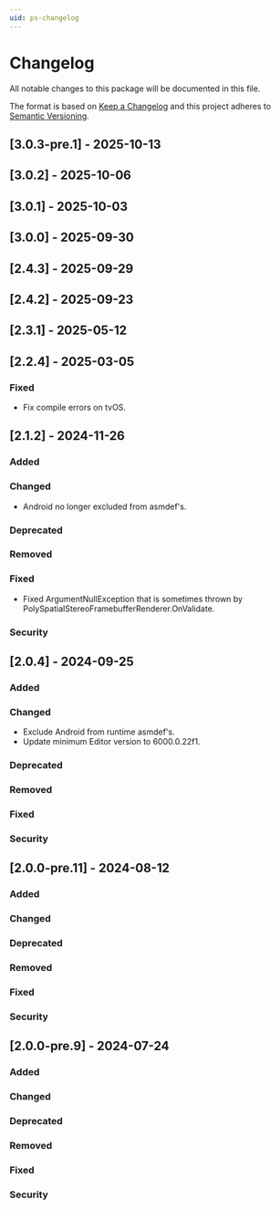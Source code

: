 ```yaml
---
uid: ps-changelog
---
```

# Changelog
All notable changes to this package will be documented in this file.

The format is based on [Keep a Changelog](http://keepachangelog.com/en/1.0.0/)
and this project adheres to [Semantic Versioning](http://semver.org/spec/v2.0.0.html).

## [3.0.3-pre.1] - 2025-10-13

## [3.0.2] - 2025-10-06

## [3.0.1] - 2025-10-03

## [3.0.0] - 2025-09-30

## [2.4.3] - 2025-09-29

## [2.4.2] - 2025-09-23

## [2.3.1] - 2025-05-12

## [2.2.4] - 2025-03-05

### Fixed
- Fix compile errors on tvOS.

## [2.1.2] - 2024-11-26

### Added

### Changed
- Android no longer excluded from asmdef's.

### Deprecated

### Removed

### Fixed
- Fixed ArgumentNullException that is sometimes thrown by PolySpatialStereoFramebufferRenderer.OnValidate.

### Security

## [2.0.4] - 2024-09-25

### Added

### Changed
- Exclude Android from runtime asmdef's.
- Update minimum Editor version to 6000.0.22f1.

### Deprecated

### Removed

### Fixed

### Security

## [2.0.0-pre.11] - 2024-08-12

### Added

### Changed

### Deprecated

### Removed

### Fixed

### Security

## [2.0.0-pre.9] - 2024-07-24

### Added

### Changed

### Deprecated

### Removed

### Fixed

### Security
